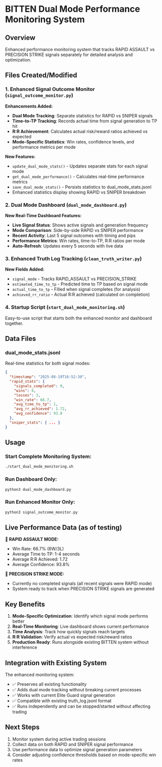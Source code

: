 # BITTEN Dual Mode Performance Monitoring System

## Overview
Enhanced performance monitoring system that tracks RAPID ASSAULT vs PRECISION STRIKE signals separately for detailed analysis and optimization.

## Files Created/Modified

### 1. Enhanced Signal Outcome Monitor (`signal_outcome_monitor.py`)
**Enhancements Added:**
- **Dual Mode Tracking**: Separate statistics for RAPID vs SNIPER signals
- **Time-to-TP Tracking**: Records actual time from signal generation to TP hit
- **R:R Achievement**: Calculates actual risk/reward ratios achieved vs expected
- **Mode-Specific Statistics**: Win rates, confidence levels, and performance metrics per mode

**New Features:**
- `update_dual_mode_stats()` - Updates separate stats for each signal mode
- `get_dual_mode_performance()` - Calculates real-time performance metrics
- `save_dual_mode_stats()` - Persists statistics to dual_mode_stats.jsonl
- Enhanced statistics display showing RAPID vs SNIPER breakdown

### 2. Dual Mode Dashboard (`dual_mode_dashboard.py`) 
**New Real-Time Dashboard Features:**
- **Live Signal Status**: Shows active signals and generation frequency
- **Mode Comparison**: Side-by-side RAPID vs SNIPER performance
- **Recent Activity**: Last 5 signal outcomes with timing and pips
- **Performance Metrics**: Win rates, time-to-TP, R:R ratios per mode
- **Auto-Refresh**: Updates every 5 seconds with live data

### 3. Enhanced Truth Log Tracking (`clean_truth_writer.py`)
**New Fields Added:**
- `signal_mode` - Tracks RAPID_ASSAULT vs PRECISION_STRIKE
- `estimated_time_to_tp` - Predicted time to TP based on signal mode
- `actual_time_to_tp` - Filled when signal completes (for analysis)
- `achieved_rr_ratio` - Actual R:R achieved (calculated on completion)

### 4. Startup Script (`start_dual_mode_monitoring.sh`)
Easy-to-use script that starts both the enhanced monitor and dashboard together.

## Data Files

### dual_mode_stats.jsonl
Real-time statistics for both signal modes:
```json
{
  "timestamp": "2025-08-19T16:52:38",
  "rapid_stats": {
    "signals_completed": 9,
    "wins": 6, 
    "losses": 3,
    "win_rate": 66.7,
    "avg_time_to_tp": 1,
    "avg_rr_achieved": 1.72,
    "avg_confidence": 93.8
  },
  "sniper_stats": { ... }
}
```

## Usage

### Start Complete Monitoring System:
```bash
./start_dual_mode_monitoring.sh
```

### Run Dashboard Only:
```bash
python3 dual_mode_dashboard.py
```

### Run Enhanced Monitor Only:
```bash
python3 signal_outcome_monitor.py
```

## Live Performance Data (as of testing)

**🏃 RAPID ASSAULT MODE:**
- Win Rate: 66.7% (6W/3L) 
- Average Time to TP: 1-4 seconds
- Average R:R Achieved: 1.72
- Average Confidence: 93.8%

**🎯 PRECISION STRIKE MODE:**
- Currently no completed signals (all recent signals were RAPID mode)
- System ready to track when PRECISION STRIKE signals are generated

## Key Benefits

1. **Mode-Specific Optimization**: Identify which signal mode performs better
2. **Real-Time Monitoring**: Live dashboard shows current performance
3. **Time Analysis**: Track how quickly signals reach targets
4. **R:R Validation**: Verify actual vs expected risk/reward ratios
5. **Production Ready**: Runs alongside existing BITTEN system without interference

## Integration with Existing System

The enhanced monitoring system:
- ✅ Preserves all existing functionality
- ✅ Adds dual mode tracking without breaking current processes
- ✅ Works with current Elite Guard signal generation
- ✅ Compatible with existing truth_log.jsonl format
- ✅ Runs independently and can be stopped/started without affecting trading

## Next Steps

1. Monitor system during active trading sessions
2. Collect data on both RAPID and SNIPER signal performance
3. Use performance data to optimize signal generation parameters
4. Consider adjusting confidence thresholds based on mode-specific win rates